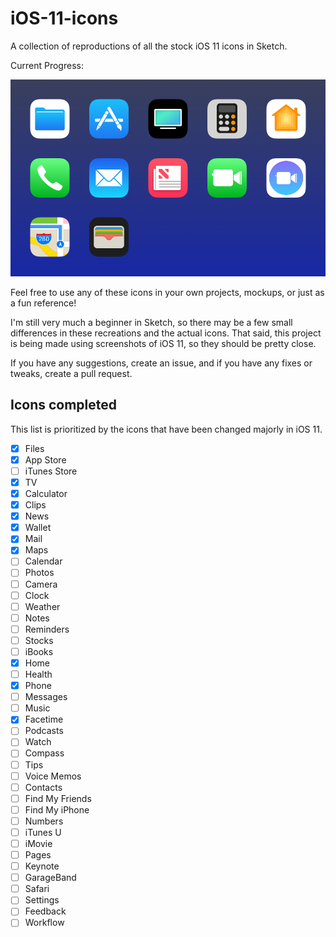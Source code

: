 # iOS-11-icons
A collection of reproductions of all the stock iOS 11 icons in Sketch.

Current Progress:

![](https://github.com/nateansel/iOS-11-icons/blob/master/Icons.png)

Feel free to use any of these icons in your own projects, mockups, or just as a fun reference!

I'm still very much a beginner in Sketch, so there may be a few small differences in these recreations and the actual icons. That said, this project is being made using screenshots of iOS 11, so they should be pretty close.

If you have any suggestions, create an issue, and if you have any fixes or tweaks, create a pull request.


## Icons completed
This list is prioritized by the icons that have been changed majorly in iOS 11. 

- [x] Files
- [x] App Store
- [ ] iTunes Store
- [x] TV
- [x] Calculator
- [x] Clips
- [x] News
- [x] Wallet
- [x] Mail
- [x] Maps
- [ ] Calendar
- [ ] Photos
- [ ] Camera
- [ ] Clock
- [ ] Weather
- [ ] Notes
- [ ] Reminders
- [ ] Stocks
- [ ] iBooks
- [x] Home
- [ ] Health
- [x] Phone
- [ ] Messages
- [ ] Music
- [x] Facetime
- [ ] Podcasts
- [ ] Watch
- [ ] Compass
- [ ] Tips
- [ ] Voice Memos
- [ ] Contacts
- [ ] Find My Friends
- [ ] Find My iPhone
- [ ] Numbers
- [ ] iTunes U
- [ ] iMovie
- [ ] Pages
- [ ] Keynote
- [ ] GarageBand
- [ ] Safari
- [ ] Settings
- [ ] Feedback
- [ ] Workflow

